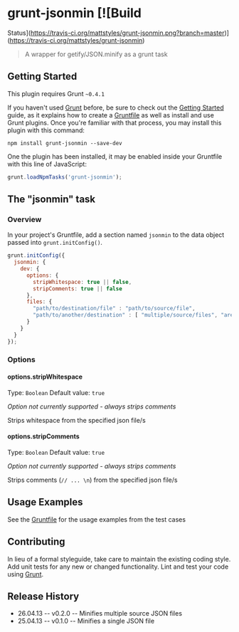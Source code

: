 # grunt-jsonmin [![Build
  Status](https://travis-ci.org/mattstyles/grunt-jsonmin.png?branch=master)](https://travis-ci.org/mattstyles/grunt-jsonmin)

> A wrapper for getify/JSON.minify as a grunt task

## Getting Started
This plugin requires Grunt `~0.4.1`

If you haven't used [Grunt](http://gruntjs.com/) before, be sure to check out the [Getting Started](http://gruntjs.com/getting-started) guide, as it explains how to create a [Gruntfile](http://gruntjs.com/sample-gruntfile) as well as install and use Grunt plugins. Once you're familiar with that process, you may install this plugin with this command:

```shell
npm install grunt-jsonmin --save-dev
```

One the plugin has been installed, it may be enabled inside your Gruntfile with this line of JavaScript:

```js
grunt.loadNpmTasks('grunt-jsonmin');
```

## The "jsonmin" task

### Overview
In your project's Gruntfile, add a section named `jsonmin` to the data object passed into `grunt.initConfig()`.

```js
grunt.initConfig({
  jsonmin: {
    dev: {
      options: {
        stripWhitespace: true || false,
        stripComments: true || false
      },
      files: {
        "path/to/destination/file" : "path/to/source/file",
        "path/to/another/destination" : [ "multiple/source/files", "are/supported", "as/an/array" ]
      }
    }
  }
});
```

### Options

#### options.stripWhitespace
Type: `Boolean`
Default value: `true`

_Option not currently supported - always strips comments_

Strips whitespace from the specified json file/s

#### options.stripComments
Type: `Boolean`
Default value: `true`

_Option not currently supported - always strips comments_

Strips comments (`// ... \n`) from the specified json file/s

## Usage Examples
See the [Gruntfile](https://github.com/mattstyles/grunt-jsonmin/blob/master/Gruntfile.js) for the usage examples
from the test cases

## Contributing
In lieu of a formal styleguide, take care to maintain the existing coding style. Add unit tests for any new or changed functionality. Lint and test your code using [Grunt](http://gruntjs.com/).

## Release History
* 26.04.13 -- v0.2.0 -- Minifies multiple source JSON files
* 25.04.13 -- v0.1.0 -- Minifies a single JSON file
